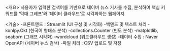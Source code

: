 <개요>
 사용자가 입력한 검색어를 기반으로 네이버 뉴스 기사를 수집, 분석하여 핵심 키워드를 '막대 그레프'와 '데이터 클라우드'로 시각화하는 웹페이지

<기술>
  -프론트엔드 : Streamlit (UI 구성 및 시각화)
  -백엔드 및 텍스트 처리
    -konlpy.Okt (한국어 형태소 분석)
    -collections.Counter (빈도 분석)
    -matplotlib, seaborn (그래프 시각화)
    -wordcloud (워드클라우드 생성)
  -데이터 수집 : Naver OpenAPI (네이버 뉴스 검색)
  -파일 처리 : CSV 업로드 및 저장
